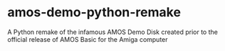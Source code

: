 # amos-demo-python-remake
A Python remake of the infamous AMOS Demo Disk created prior to the official release of AMOS Basic for the Amiga computer
